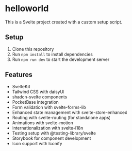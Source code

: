 # helloworld

This is a Svelte project created with a custom setup script.

## Setup

1. Clone this repository
2. Run `npm install` to install dependencies
3. Run `npm run dev` to start the development server

## Features

- SvelteKit
- Tailwind CSS with daisyUI
- shadcn-svelte components
- PocketBase integration
- Form validation with svelte-forms-lib
- Enhanced state management with svelte-store-enhanced
- Routing with svelte-routing (for standalone apps)
- Animations with svelte-motion
- Internationalization with svelte-i18n
- Testing setup with @testing-library/svelte
- Storybook for component development
- Icon support with Iconify

